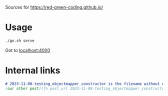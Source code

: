 
Sources for https://red-green-coding.github.io/

# Usage

```bash
./go.sh serve
```

Got to [localhost:4000](http://localhost:4000)

# Internal links

```markdown
# 2023-11-08-testing_objectmapper_constructor is the filename without extension
[our other post]({% post_url 2023-11-08-testing_objectmapper_constructor %})
```